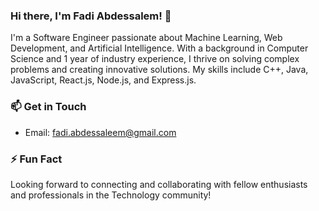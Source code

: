 ### Hi there, I'm Fadi Abdessalem! 👋

I'm a Software Engineer passionate about Machine Learning, Web Development, and Artificial Intelligence. With a background in Computer Science and 1 year of industry experience, I thrive on solving complex problems and creating innovative solutions. My skills include C++, Java, JavaScript, React.js, Node.js, and Express.js.


### 📫 Get in Touch
- Email: fadi.abdessaleem@gmail.com

### ⚡ Fun Fact

Looking forward to connecting and collaborating with fellow enthusiasts and professionals in the Technology community!

<!--
**fadi-REX/fadi-REX** is a ✨ _special_ ✨ repository because its `README.md` (this file) appears on your GitHub profile.

Here are some ideas to get you started:

- 🔭 I’m currently working on ...
- 🌱 I’m currently learning ...
- 👯 I’m looking to collaborate on ...
- 🤔 I’m looking for help with ...
- 💬 Ask me about ...
- 📫 How to reach me: ...
- 😄 Pronouns: ...
- ⚡ Fun fact: ...
-->
